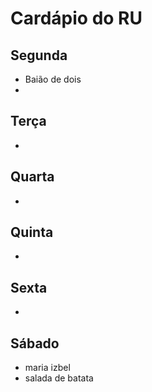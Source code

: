 # Cardápio do RU

## Segunda
- Baião de dois 
- 

## Terça
- 

## Quarta
- 

## Quinta
- 

## Sexta
- 

## Sábado

- maria izbel
- salada de batata

